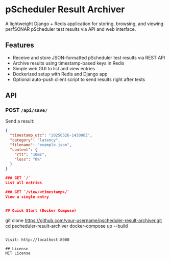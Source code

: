 # pScheduler Result Archiver

A lightweight Django + Redis application for storing, browsing, and viewing perfSONAR pScheduler test results via API and web interface.

## Features

- Receive and store JSON-formatted pScheduler test results via REST API
- Archive results using timestamp-based keys in Redis
- Simple web GUI to list and view entries
- Dockerized setup with Redis and Django app
- Optional auto-push client script to send results right after tests

## API

### POST `/api/save/`

Send a result:

```json
{
  "timestamp_utc": "20250326-143000Z",
  "category": "latency",
  "filename": "example.json",
  "content": {
    "rtt": "10ms",
    "loss": "0%"
  }
}

### GET `/`
List all entries

### GET `/view/<timestamp>/`
View a single entry


## Quick Start (Docker Compose)
```
git clone https://github.com/your-username/pscheduler-result-archiver.git
cd pscheduler-result-archiver
docker-compose up --build
```

Visit: http://localhost:8000

## License
MIT License
